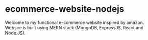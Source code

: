 # ecommerce-website-nodejs

Welcome to my functional e-commerce website inspired by amazon. Websire is built using MERN stack (MongoDB, ExpressJS, React and Node.JS).
